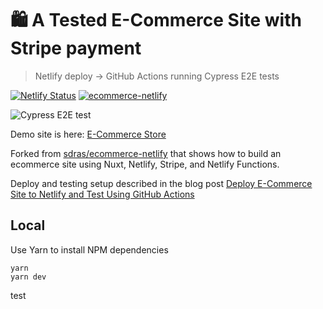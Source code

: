 # 🛍 A Tested E-Commerce Site with Stripe payment
> Netlify deploy -> GitHub Actions running Cypress E2E tests

[![Netlify Status](https://api.netlify.com/api/v1/badges/878725d8-fb6c-44bd-8842-18266ec5c18a/deploy-status)](https://app.netlify.com/sites/tested-ecommerce-store/deploys) [![ecommerce-netlify](https://img.shields.io/endpoint?url=https://dashboard.cypress.io/badge/simple/nz8crj/main&style=flat&logo=cypress)](https://dashboard.cypress.io/projects/nz8crj/runs)

![Cypress E2E test](./images/purchase-test.gif)

Demo site is here: [E-Commerce Store](https://tested-ecommerce-store.netlify.app/)

Forked from [sdras/ecommerce-netlify](https://github.com/sdras/ecommerce-netlify) that shows how to build an ecommerce site using Nuxt, Netlify, Stripe, and Netlify Functions.

Deploy and testing setup described in the blog post [Deploy E-Commerce Site to Netlify and Test Using GitHub Actions](https://glebbahmutov.com/blog/tested-ecommerce/)

## Local

Use Yarn to install NPM dependencies

```shell
yarn
yarn dev
```


test
